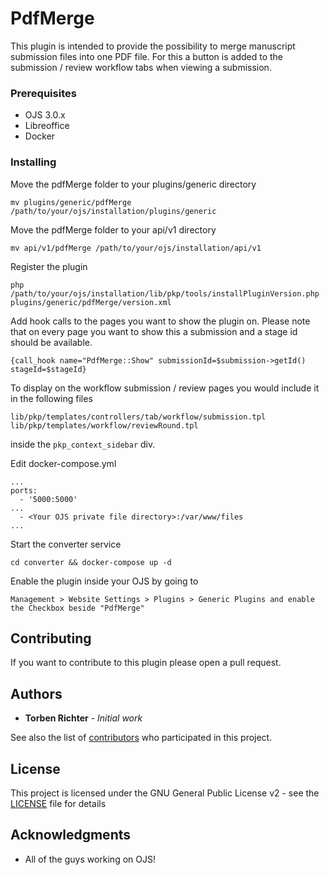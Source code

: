 # PdfMerge

This plugin is intended to provide the possibility to merge manuscript submission files into one PDF file.
For this a button is added to the submission / review workflow tabs when viewing a submission.

### Prerequisites

- OJS 3.0.x
- Libreoffice
- Docker

### Installing

Move the pdfMerge folder to your plugins/generic directory

```
mv plugins/generic/pdfMerge /path/to/your/ojs/installation/plugins/generic
```

Move the pdfMerge folder to your api/v1 directory

```
mv api/v1/pdfMerge /path/to/your/ojs/installation/api/v1
```

Register the plugin

```
php /path/to/your/ojs/installation/lib/pkp/tools/installPluginVersion.php plugins/generic/pdfMerge/version.xml
```

Add hook calls to the pages you want to show the plugin on. Please note that on every page you want to show this a submission and a stage id should be available.

```
{call_hook name="PdfMerge::Show" submissionId=$submission->getId() stageId=$stageId}
```

To display on the workflow submission / review pages you would include it in the following files

```
lib/pkp/templates/controllers/tab/workflow/submission.tpl
lib/pkp/templates/workflow/reviewRound.tpl
```

inside the ```pkp_context_sidebar``` div.

Edit docker-compose.yml

```
...
ports:
  - '5000:5000'
...
  - <Your OJS private file directory>:/var/www/files
...
```
Start the converter service 

```
cd converter && docker-compose up -d
```

Enable the plugin inside your OJS by going to

```
Management > Website Settings > Plugins > Generic Plugins and enable the Checkbox beside "PdfMerge"
```

## Contributing

If you want to contribute to this plugin please open a pull request.

## Authors

* **Torben Richter** - *Initial work*

See also the list of [contributors](https://github.com/KRONWALLED1134/pdfMerge/contributors) who participated in this project.

## License
This project is licensed under the GNU General Public License v2 - see the [LICENSE](LICENSE) file for details

## Acknowledgments

* All of the guys working on OJS!
